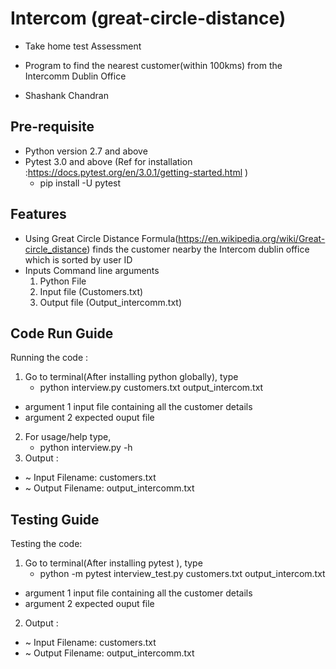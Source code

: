 # Intercom (great-circle-distance)
- Take home test Assessment
- Program to find the nearest customer(within 100kms) from the Intercomm Dublin Office

- Shashank Chandran

Pre-requisite
------------
- Python version 2.7 and above
- Pytest 3.0 and above (Ref for installation :https://docs.pytest.org/en/3.0.1/getting-started.html )
  - pip install -U pytest

Features
--------
- Using Great Circle Distance Formula(https://en.wikipedia.org/wiki/Great-circle_distance) finds the customer nearby the Intercom dublin office which is sorted by user ID
- Inputs Command line arguments
    1. Python File
    2. Input file (Customers.txt)
    3. Output file (Output_intercomm.txt)

Code Run Guide
------------
Running the code :
1. Go to terminal(After installing python globally), type 
    - python interview.py customers.txt output_intercom.txt 
  -  argument 1 input file containing all the customer details 
  -  argument 2 expected ouput file 
2. For usage/help type,  
   - python interview.py -h 
3. Output :
  - ~ Input Filename: customers.txt
  - ~ Output Filename: output_intercomm.txt

Testing Guide
------------

Testing the code:
1. Go to terminal(After installing pytest ), type 
    - python -m pytest interview_test.py customers.txt output_intercom.txt
  -  argument 1 input file containing all the customer details 
  -  argument 2 expected ouput file 

2. Output :
  - ~ Input Filename: customers.txt
  - ~ Output Filename: output_intercomm.txt
